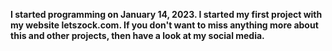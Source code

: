 <strong>I started programming on January 14, 2023. I started my first project with my website letszock.com. If you don't want to miss anything more about this and other projects, then have a look at my social media.</strong>
